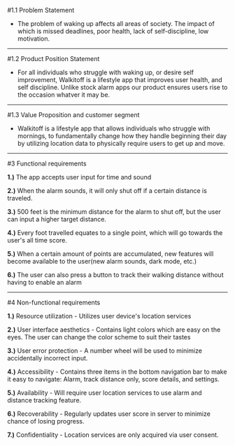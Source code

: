 #1.1 Problem Statement
  
  * The problem of waking up affects all areas of society. The impact of which is 
  missed deadlines, poor health, lack of self-discipline, low motivation.

--------------------------------------------------------------------------------------------------------

#1.2 Product Position Statement

 * For all individuals who struggle with waking up, or desire self improvement, Walkitoff is a lifestyle app that
 improves user health, and self discipline. Unlike stock alarm apps our product ensures users rise to the occasion whatver it may be.

----------------------------------------------------------------------------------------------------------

#1.3 Value Proposition and customer segment
 
 * Walkitoff is a lifestyle app that  allows individuals who struggle with mornings, to fundamentally change how they handle beginning their day
 by utilizing location data to physically require users to get up and move.

-----------------------------------------------------------------------------------------------------------

#3 Functional requirements

**1.)** The app accepts user input for time and sound

**2.)** When the alarm sounds, it will only shut off if a certain distance is traveled.

**3.)** 500 feet is the minimum distance for the alarm to shut off, but the user can input a higher target distance.

**4.)** Every foot travelled equates to a single point, which will go towards the user's all time score.

**5.)** When a certain amount of points are accumulated, new features will become available to the user(new alarm sounds, dark mode, etc.)

**6.)** The user can also press a button to track their walking distance without having to enable an alarm

-------------------------------------------------------------------------------------------------------------

#4 Non-functional requirements

**1.)** Resource utilization - Utilizes user device's location services

**2.)** User interface aesthetics - Contains light colors which are easy on the eyes. The user can change the color scheme to suit their tastes

**3.)** User error protection - A number wheel will be used to minimize accidentally incorrect input.

**4.)** Accessibility - Contains three items in the bottom navigation bar to make it easy to navigate: Alarm, track distance only, score details, and settings.

**5.)** Availability - Will require user location services to use alarm and distance tracking feature.

**6.)** Recoverability - Regularly updates user score in server to minimize chance of losing progress.

**7.)** Confidentiality - Location services are only acquired via user consent.